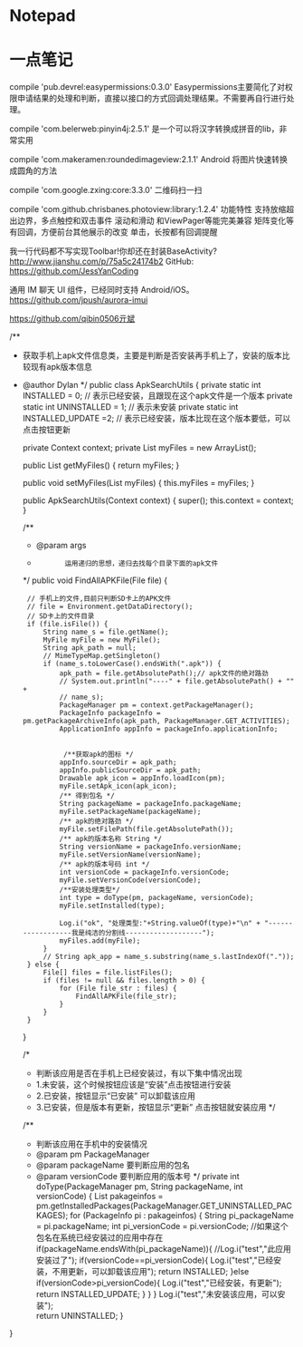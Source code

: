 # Notepad
# 一点笔记

compile 'pub.devrel:easypermissions:0.3.0'
Easypermissions主要简化了对权限申请结果的处理和判断，直接以接口的方式回调处理结果。不需要再自行进行处理。

compile 'com.belerweb:pinyin4j:2.5.1'
是一个可以将汉字转换成拼音的lib，非常实用

compile 'com.makeramen:roundedimageview:2.1.1'
Android 将图片快速转换成圆角的方法

compile 'com.google.zxing:core:3.3.0'
二维码扫一扫

compile 'com.github.chrisbanes.photoview:library:1.2.4'
功能特性
支持放缩超出边界，多点触控和双击事件
滚动和滑动
和ViewPager等能完美兼容
矩阵变化等有回调，方便前台其他展示的改变
单击，长按都有回调提醒


我一行代码都不写实现Toolbar!你却还在封装BaseActivity?
http://www.jianshu.com/p/75a5c24174b2
GitHub: https://github.com/JessYanCoding


通用 IM 聊天 UI 组件，已经同时支持 Android/iOS。 
https://github.com/jpush/aurora-imui

https://github.com/qibin0506亓斌

/**
 * 获取手机上apk文件信息类，主要是判断是否安装再手机上了，安装的版本比较现有apk版本信息
 * @author  Dylan
 */
public class ApkSearchUtils {
	private static int INSTALLED = 0; // 表示已经安装，且跟现在这个apk文件是一个版本
	private static int UNINSTALLED = 1; // 表示未安装
	private static int INSTALLED_UPDATE =2; // 表示已经安装，版本比现在这个版本要低，可以点击按钮更新

	private Context context;
	private List<MyFile> myFiles = new ArrayList<MyFile>();

	public List<MyFile> getMyFiles() {
		return myFiles;
	}

	public void setMyFiles(List<MyFile> myFiles) {
		this.myFiles = myFiles;
	}

	public ApkSearchUtils(Context context) {
		super();
		this.context = context;
	}

	/**
	 * @param args
	 *            运用递归的思想，递归去找每个目录下面的apk文件
	 */
	public void FindAllAPKFile(File file) {

		// 手机上的文件,目前只判断SD卡上的APK文件
		// file = Environment.getDataDirectory();
		// SD卡上的文件目录
		if (file.isFile()) {
			String name_s = file.getName();
			MyFile myFile = new MyFile();
			String apk_path = null;
			// MimeTypeMap.getSingleton()
			if (name_s.toLowerCase().endsWith(".apk")) {
				apk_path = file.getAbsolutePath();// apk文件的绝对路劲
				// System.out.println("----" + file.getAbsolutePath() + "" +
				// name_s);
				PackageManager pm = context.getPackageManager();
				PackageInfo packageInfo = pm.getPackageArchiveInfo(apk_path, PackageManager.GET_ACTIVITIES);
				ApplicationInfo appInfo = packageInfo.applicationInfo;

				
				 /**获取apk的图标 */
				appInfo.sourceDir = apk_path;
				appInfo.publicSourceDir = apk_path;
				Drawable apk_icon = appInfo.loadIcon(pm);
				myFile.setApk_icon(apk_icon);
				/** 得到包名 */
				String packageName = packageInfo.packageName;
				myFile.setPackageName(packageName);
				/** apk的绝对路劲 */
				myFile.setFilePath(file.getAbsolutePath());
				/** apk的版本名称 String */
				String versionName = packageInfo.versionName;
				myFile.setVersionName(versionName);
				/** apk的版本号码 int */
				int versionCode = packageInfo.versionCode;
				myFile.setVersionCode(versionCode);
				/**安装处理类型*/
				int type = doType(pm, packageName, versionCode);
				myFile.setInstalled(type);
				
				Log.i("ok", "处理类型:"+String.valueOf(type)+"\n" + "------------------我是纯洁的分割线-------------------");
				myFiles.add(myFile);
			}
			// String apk_app = name_s.substring(name_s.lastIndexOf("."));
		} else {
			File[] files = file.listFiles();
			if (files != null && files.length > 0) {
				for (File file_str : files) {
					FindAllAPKFile(file_str);
				}
			}
		}
	}

	/*
	 * 判断该应用是否在手机上已经安装过，有以下集中情况出现 
	 * 1.未安装，这个时候按钮应该是“安装”点击按钮进行安装
	 * 2.已安装，按钮显示“已安装” 可以卸载该应用 
	 * 3.已安装，但是版本有更新，按钮显示“更新” 点击按钮就安装应用 
	 */
	
	/**
	 * 判断该应用在手机中的安装情况
	 * @param pm                   PackageManager  
	 * @param packageName  要判断应用的包名
	 * @param versionCode     要判断应用的版本号
	 */
	private int doType(PackageManager pm, String packageName, int versionCode) {
		List<PackageInfo> pakageinfos = pm.getInstalledPackages(PackageManager.GET_UNINSTALLED_PACKAGES);
		for (PackageInfo pi : pakageinfos) {
			String pi_packageName = pi.packageName;
			int pi_versionCode = pi.versionCode;
			//如果这个包名在系统已经安装过的应用中存在
			if(packageName.endsWith(pi_packageName)){
				//Log.i("test","此应用安装过了");
				if(versionCode==pi_versionCode){
					Log.i("test","已经安装，不用更新，可以卸载该应用");
					return INSTALLED;
				}else if(versionCode>pi_versionCode){
					Log.i("test","已经安装，有更新");	
					return INSTALLED_UPDATE;
				}
			}
		}
		Log.i("test","未安装该应用，可以安装");	
		return UNINSTALLED;
	}
	
}
